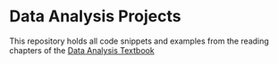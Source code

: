 # Data Analysis Projects

This repository holds all code snippets and examples from the reading chapters of the [Data Analysis Textbook](https://education.launchcode.org/data-analysis-curriculum/)
